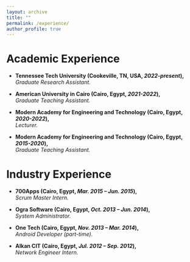 ```yaml
---
layout: archive
title: ""
permalink: /experience/
author_profile: true
---
```


# Academic Experience

- **Tennessee Tech University (Cookeville, TN, USA, *2022-present*),**  
  *Graduate Research Assistant.*
  

- **American University in Cairo (Cairo, Egypt, *2021-2022*),**  
  *Graduate Teaching Assistant.*  
  

- **Modern Academy for Engineering and Technology (Cairo, Egypt, *2020-2022*),**  
  *Lecturer.*

- **Modern Academy for Engineering and Technology (Cairo, Egypt, *2015-2020*),**  
  *Graduate Teaching Assistant.*


# Industry Experience

- **700Apps (Cairo, Egypt, *Mar. 2015 – Jun. 2015*),**  
  *Scrum Master Intern.*

- **Ogra Software (Cairo, Egypt, *Oct. 2013 – Jun. 2014*),**  
  *System Administrator.*

- **One Tech (Cairo, Egypt, *Nov. 2013 – Mar. 2014*),**  
  *Android Developer (part-time).*

- **Alkan CIT (Cairo, Egypt, *Jul. 2012 – Sep. 2012*),**  
  *Network Engineer Intern.*
  

